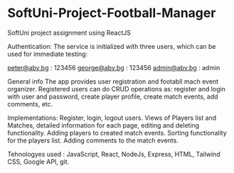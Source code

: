 # SoftUni-Project-Football-Manager
SoftUni project assignment using ReactJS


Authentication:
The service is initialized with three users, which can be used for immediate testing:

peter@abv.bg : 123456
george@abv.bg : 123456
admin@abv.bg : admin

General info
The app provides user registration and footabll mach event organizer. 
Registered users can do CRUD operations as: register and login with user and password, create player profile, create match events, add comments, etc.

Implementations:
Register, login, logout users.
Views of Players list and Matches, detailed information for each page, editing and deleting functionality. Adding players to created match events.
Sorting functionality for the players list. Adding comments to the match events.

Tehnologyes used :
JavaScript, React, NodeJs, Express, HTML, Tailwind CSS, Google API, git.





